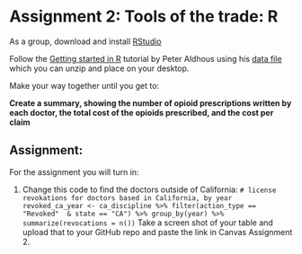 # Assignment 2: Tools of the trade: R

As a group, download and install [RStudio](https://www.rstudio.com/)

Follow the [Getting started in R](https://paldhous.github.io/NICAR/2018/r-analysis.html) tutorial by Peter Aldhous using his [data file](https://paldhous.github.io/NICAR/2018/data/r-analysis.zip) which you can unzip and place on your desktop.

Make your way together until you get to:

**Create a summary, showing the number of opioid prescriptions written by each doctor, the total cost of the opioids prescribed, and the cost per claim**

## Assignment:
For the assignment you will turn in:
1. Change this code to find the doctors outside of California:
`# license revokations for doctors based in California, by year
revoked_ca_year <- ca_discipline %>%
  filter(action_type == "Revoked" 
         & state == "CA") %>%
  group_by(year) %>%
  summarize(revocations = n())`
Take a screen shot of your table and upload that to your GitHub repo and paste the link in Canvas Assignment 2.

